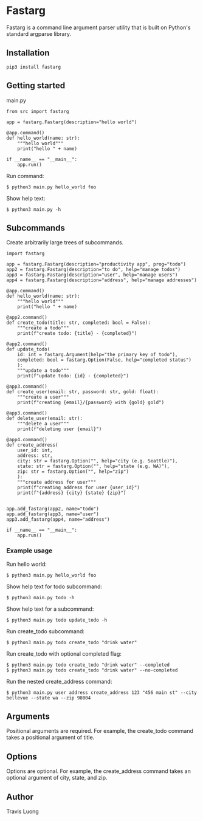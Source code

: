 # Fastarg

Fastarg is a command line argument parser utility that is built on Python's standard argparse library.

## Installation

```
pip3 install fastarg
```

## Getting started

main.py

```
from src import fastarg

app = fastarg.Fastarg(description="hello world")

@app.command()
def hello_world(name: str):
    """hello world"""
    print("hello " + name)

if __name__ == "__main__":
    app.run()
```

Run command:

    $ python3 main.py hello_world foo

Show help text:

    $ python3 main.py -h

## Subcommands

Create arbitrarily large trees of subcommands.

```
import fastarg

app = fastarg.Fastarg(description="productivity app", prog="todo")
app2 = fastarg.Fastarg(description="to do", help="manage todos")
app3 = fastarg.Fastarg(description="user", help="manage users")
app4 = fastarg.Fastarg(description="address", help="manage addresses")

@app.command()
def hello_world(name: str):
    """hello world"""
    print("hello " + name)

@app2.command()
def create_todo(title: str, completed: bool = False):
    """create a todo"""
    print(f"create todo: {title} - {completed}")

@app2.command()
def update_todo(
    id: int = fastarg.Argument(help="the primary key of todo"), 
    completed: bool = fastarg.Option(False, help="completed status")
    ):
    """update a todo"""
    print(f"update todo: {id} - {completed}")

@app3.command()
def create_user(email: str, password: str, gold: float):
    """create a user"""
    print(f"creating {email}/{password} with {gold} gold")

@app3.command()
def delete_user(email: str):
    """delete a user"""
    print(f"deleting user {email}")

@app4.command()
def create_address(
    user_id: int, 
    address: str, 
    city: str = fastarg.Option("", help="city (e.g. Seattle)"), 
    state: str = fastarg.Option("", help="state (e.g. WA)"), 
    zip: str = fastarg.Option("", help="zip")
    ):
    """create address for user"""
    print(f"creating address for user {user_id}")
    print(f"{address} {city} {state} {zip}")


app.add_fastarg(app2, name="todo")
app.add_fastarg(app3, name="user")
app3.add_fastarg(app4, name="address")

if __name__ == "__main__":
    app.run()
```

### Example usage

Run hello world:
    
    $ python3 main.py hello_world foo

Show help text for todo subcommand:
    
    $ python3 main.py todo -h
    
Show help text for a subcommand:

    $ python3 main.py todo update_todo -h

Run create_todo subcommand:

    $ python3 main.py todo create_todo "drink water"

Run create_todo with optional completed flag:

    $ python3 main.py todo create_todo "drink water" --completed
    $ python3 main.py todo create_todo "drink water" --no-completed

Run the nested create_address command:

    $ python3 main.py user address create_address 123 "456 main st" --city bellevue --state wa --zip 98004

## Arguments

Positional arguments are required. For example, the create_todo command takes a positional argument of title.

## Options

Options are optional. For example, the create_address command takes an optional argument of city, state, and zip.

## Author

Travis Luong